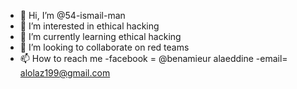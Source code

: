 - 👋 Hi, I’m @54-ismail-man
- 👀 I’m interested in ethical hacking
- 🌱 I’m currently learning ethical hacking
- 💞️ I’m looking to collaborate on red teams 
- 📫 How to reach me 
-facebook = @benamieur alaeddine
-email= alolaz199@gmail.com

<!---
--->
